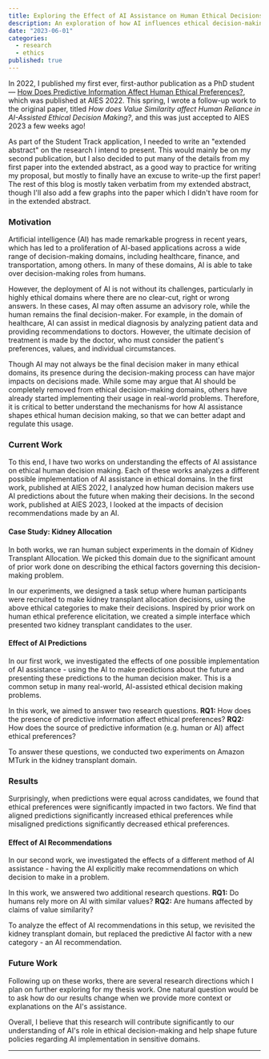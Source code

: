 ```yaml
---
title: Exploring the Effect of AI Assistance on Human Ethical Decisions
description: An exploration of how AI influences ethical decision-making in humans.
date: "2023-06-01"
categories:
  - research
  - ethics
published: true
---
```


In 2022, I published my first ever, first-author publication as a PhD student — [How Does Predictive Information Affect Human Ethical Preferences?](https://saumikn.com/wp-content/uploads/aies22_predictions.pdf), which was published at AIES 2022. This spring, I wrote a follow-up work to the original paper, titled _How does Value Similarity affect Human Reliance in AI-Assisted Ethical Decision Making?_, and this was just accepted to AIES 2023 a few weeks ago!

As part of the Student Track application, I needed to write an "extended abstract" on the research I intend to present. This would mainly be on my second publication, but I also decided to put many of the details from my first paper into the extended abstract, as a good way to practice for writing my proposal, but mostly to finally have an excuse to write-up the first paper! The rest of this blog is mostly taken verbatim from my extended abstract, though I'll also add a few graphs into the paper which I didn't have room for in the extended abstract.

### Motivation

Artificial intelligence (AI) has made remarkable progress in recent years, which has led to a proliferation of AI-based applications across a wide range of decision-making domains, including healthcare, finance, and transportation, among others. In many of these domains, AI is able to take over decision-making roles from humans.

However, the deployment of AI is not without its challenges, particularly in highly ethical domains where there are no clear-cut, right or wrong answers. In these cases, AI may often assume an advisory role, while the human remains the final decision-maker. For example, in the domain of healthcare, AI can assist in medical diagnosis by analyzing patient data and providing recommendations to doctors. However, the ultimate decision of treatment is made by the doctor, who must consider the patient's preferences, values, and individual circumstances.

Though AI may not always be the final decision maker in many ethical domains, its presence during the decision-making process can have major impacts on decisions made. While some may argue that AI should be completely removed from ethical decision-making domains, others have already started implementing their usage in real-world problems. Therefore, it is critical to better understand the mechanisms for how AI assistance shapes ethical human decision making, so that we can better adapt and regulate this usage.

### Current Work

To this end, I have two works on understanding the effects of AI assistance on ethical human decision making. Each of these works analyzes a different possible implementation of AI assistance in ethical domains. In the first work, published at AIES 2022, I analyzed how human decision makers use AI predictions about the future when making their decisions. In the second work, published at AIES 2023, I looked at the impacts of decision recommendations made by an AI.

#### Case Study: Kidney Allocation

In both works, we ran human subject experiments in the domain of Kidney Transplant Allocation. We picked this domain due to the significant amount of prior work done on describing the ethical factors governing this decision-making problem.

In our experiments, we designed a task setup where human participants were recruited to make kidney transplant allocation decisions, using the above ethical categories to make their decisions. Inspired by prior work on human ethical preference elicitation, we created a simple interface which presented two kidney transplant candidates to the user.

#### Effect of AI Predictions

In our first work, we investigated the effects of one possible implementation of AI assistance - using the AI to make predictions about the future and presenting these predictions to the human decision maker. This is a common setup in many real-world, AI-assisted ethical decision making problems.

In this work, we aimed to answer two research questions. **RQ1:** How does the presence of predictive information affect ethical preferences? **RQ2:** How does the source of predictive information (e.g. human or AI) affect ethical preferences?

To answer these questions, we conducted two experiments on Amazon MTurk in the kidney transplant domain.

### Results

Surprisingly, when predictions were equal across candidates, we found that ethical preferences were significantly impacted in two factors. We find that aligned predictions significantly increased ethical preferences while misaligned predictions significantly decreased ethical preferences.

#### Effect of AI Recommendations

In our second work, we investigated the effects of a different method of AI assistance - having the AI explicitly make recommendations on which decision to make in a problem.

In this work, we answered two additional research questions. **RQ1:** Do humans rely more on AI with similar values? **RQ2:** Are humans affected by claims of value similarity?

To analyze the effect of AI recommendations in this setup, we revisited the kidney transplant domain, but replaced the predictive AI factor with a new category - an AI recommendation.

### Future Work

Following up on these works, there are several research directions which I plan on further exploring for my thesis work. One natural question would be to ask how do our results change when we provide more context or explanations on the AI's assistance.

Overall, I believe that this research will contribute significantly to our understanding of AI's role in ethical decision-making and help shape future policies regarding AI implementation in sensitive domains.

---
